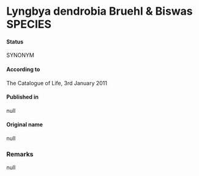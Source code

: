 # Lyngbya dendrobia Bruehl & Biswas SPECIES

#### Status
SYNONYM

#### According to
The Catalogue of Life, 3rd January 2011

#### Published in
null

#### Original name
null

### Remarks
null